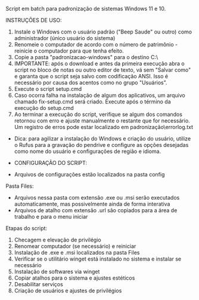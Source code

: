 Script em batch para padronização de sistemas Windows 11 e 10.

INSTRUÇÕES DE USO: 
1) Instale o Windows com o usuário padrão ("Beep Saude" ou outro) como administrador (único usuário do sistema)
3) Renomeie o computador de acordo com o número de patrimônio - reinicie o computador para que tenha efeito.
4) Copie a pasta "padronizacao-windows" para o destino C:\
5) IMPORTANTE: após o download e antes da primeira execução abra o script no bloco de notas ou outro editor de texto, vá sem "Salvar como" e garanta que o script seja salvo com codificação ANSI. Isso é necessário por causa dos acentos como no grupo "Usuários".
6) Execute o script setup.cmd
7) Caso ocorra falha na instalação de algum dos aplicativos, um arquivo chamado fix-setup.cmd será criado. Execute após o término da execução do setup.cmd
8) Ao terminar a execução do script, verifique se algum dos comandos retornou com erro e ajuste manualmente o restante que for necessário. Um registro de erros pode estar localizado em padronização\errorlog.txt

* Dica: para agilizar a instalação do Windows e criação do usuário, utilize o Rufus para a gravação do pendrive e configure as opções desejadas como nome do usuário e configurações de região e idioma.

* CONFIGURAÇÃO DO SCRIPT:
- Arquivos de configurações estão localizados na pasta config

Pasta Files:
- Arquivos nessa pasta com extensão .exe ou .msi serão executados automaticamente, mas possivelmente ainda de forma interativa
- Arquivos de atalho com extensão .url são copiados para a área de trabalho e para o menu iniciar

Etapas do script:
1) Checagem e elevação de privilégio
2) Renomear computador (se necessário) e reiniciar
3) Instalação de .exe e .msi localizados na pasta Files
4) Verificar se o utilitário winget está instalado no sistema e instalar se necessário
5) Instalação de softwares via winget
6) Copiar atalhos para o sistema e ajustes estéticos
7) Desabilitar serviços
8) Criação de usuários e ajustes de privilégios
